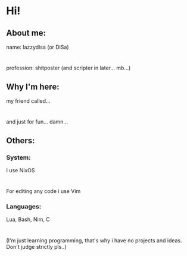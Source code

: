 # Hi!

## About me:
name: lazzydisa (or DiSa)
#
profession: shitposter (and scripter in later... mb...)

## Why I'm here:
my friend called...
#
and just for fun... damn...

## Others:
### System:
I use NixOS
#
For editing any code i use Vim
### Languages:
Lua, Bash, Nim, C

#

(I'm just learning programming,
that's why i have no projects and ideas.
Don't judge strictly pls..)
